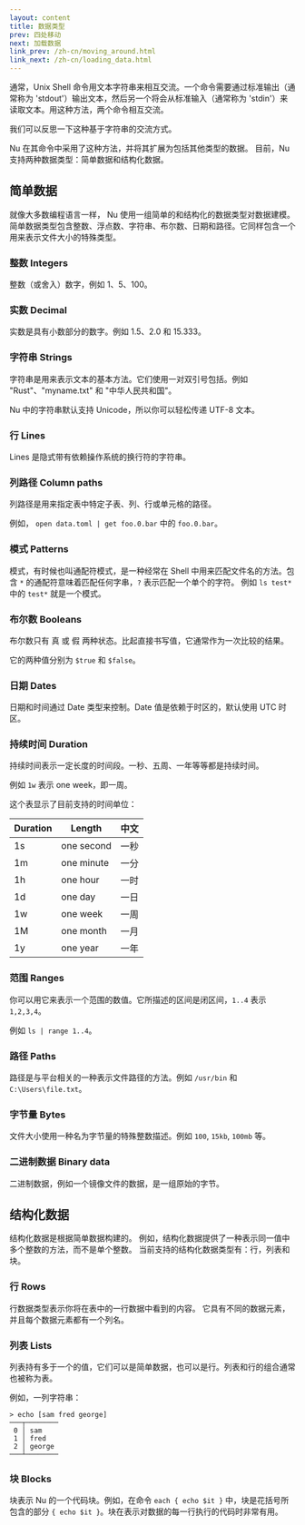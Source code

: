 ```yaml
---
layout: content
title: 数据类型
prev: 四处移动
next: 加载数据
link_prev: /zh-cn/moving_around.html
link_next: /zh-cn/loading_data.html
---
```


通常，Unix Shell 命令用文本字符串来相互交流。一个命令需要通过标准输出（通常称为 'stdout'）输出文本，然后另一个将会从标准输入（通常称为 'stdin'）来读取文本。用这种方法，两个命令相互交流。

我们可以反思一下这种基于字符串的交流方式。

Nu 在其命令中采用了这种方法，并将其扩展为包括其他类型的数据。 目前，Nu 支持两种数据类型：简单数据和结构化数据。

## 简单数据

就像大多数编程语言一样， Nu 使用一组简单的和结构化的数据类型对数据建模。简单数据类型包含整数、浮点数、字符串、布尔数、日期和路径。它同样包含一个用来表示文件大小的特殊类型。

### 整数 Integers

整数（或舍入）数字，例如 1、5、100。

### 实数 Decimal

实数是具有小数部分的数字。例如 1.5、2.0 和 15.333。

### 字符串 Strings

字符串是用来表示文本的基本方法。它们使用一对双引号包括。例如 "Rust"、"myname.txt" 和 "中华人民共和国"。

Nu 中的字符串默认支持 Unicode，所以你可以轻松传递 UTF-8 文本。

### 行 Lines

Lines 是隐式带有依赖操作系统的换行符的字符串。

### 列路径 Column paths

列路径是用来指定表中特定子表、列、行或单元格的路径。

例如， `open data.toml | get foo.0.bar` 中的 `foo.0.bar`。

### 模式 Patterns

模式，有时候也叫通配符模式，是一种经常在 Shell 中用来匹配文件名的方法。包含 `*` 的通配符意味着匹配任何字串，`?` 表示匹配一个单个的字符。
例如 `ls test*` 中的 `test*` 就是一个模式。

### 布尔数 Booleans

布尔数只有 真 或 假 两种状态。比起直接书写值，它通常作为一次比较的结果。

它的两种值分别为 `$true` 和 `$false`。

### 日期 Dates

日期和时间通过 Date 类型来控制。Date 值是依赖于时区的，默认使用 UTC 时区。

### 持续时间 Duration

持续时间表示一定长度的时间段。一秒、五周、一年等等都是持续时间。

例如 `1w` 表示 one week，即一周。

这个表显示了目前支持的时间单位：

| Duration | Length     | 中文 |
|----------|------------|------|
|1s        | one second | 一秒 |
|1m        | one minute | 一分 |
|1h        | one hour   | 一时 |
|1d        | one day    | 一日 |
|1w        | one week   | 一周 |
|1M        | one month  | 一月 |
|1y        | one year   | 一年 |

### 范围 Ranges

你可以用它来表示一个范围的数值。它所描述的区间是闭区间，`1..4` 表示 `1,2,3,4`。

例如 `ls | range 1..4`。

### 路径 Paths

路径是与平台相关的一种表示文件路径的方法。例如 `/usr/bin` 和 `C:\Users\file.txt`。

### 字节量 Bytes

文件大小使用一种名为字节量的特殊整数描述。例如 `100`, `15kb`, `100mb` 等。

### 二进制数据 Binary data

二进制数据，例如一个镜像文件的数据，是一组原始的字节。

## 结构化数据

结构化数据是根据简单数据构建的。 例如，结构化数据提供了一种表示同一值中多个整数的方法，而不是单个整数。 当前支持的结构化数据类型有：行，列表和块。

### 行 Rows

行数据类型表示你将在表中的一行数据中看到的内容。 它具有不同的数据元素，并且每个数据元素都有一个列名。

### 列表 Lists

列表持有多于一个的值，它们可以是简单数据，也可以是行。列表和行的组合通常也被称为表。

例如，一列字符串：

```
> echo [sam fred george]
───┬────────
 0 │ sam
 1 │ fred
 2 │ george
───┴────────
```

### 块 Blocks

块表示 Nu 的一个代码块。例如，在命令 `each { echo $it }` 中，块是花括号所包含的部分 `{ echo $it }`。块在表示对数据的每一行执行的代码时非常有用。

